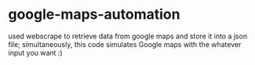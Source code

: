 # google-maps-automation
used webscrape to retrieve data from google maps and store it into a json file; simultaneously, this code simulates Google maps with the whatever input you want :)
